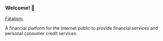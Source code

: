 ### Welcome! 👋

[Fatalism: ](https://github.com/daybreak-code/react-study)

A financial platform for the Internet public to provide financial services and personal consumer credit services. 


